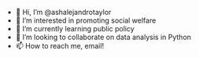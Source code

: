 - 👋 Hi, I’m @ashalejandrotaylor
- 👀 I’m interested in promoting social welfare
- 🌱 I’m currently learning public policy
- 💞️ I’m looking to collaborate on data analysis in Python
- 📫 How to reach me, email! 

<!---
ashalejandrotaylor/ashalejandrotaylor is a ✨ special ✨ repository because its `README.md` (this file) appears on your GitHub profile.
You can click the Preview link to take a look at your changes.
--->
